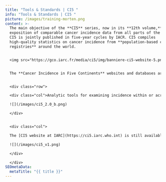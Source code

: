 ```yaml
---
title: "Tools & Standards | CI5 "
info: "Tools & Standards | CI5 "
picture: /images/training-morten.png
content: >-
  The main objective of the **CI5** series, now in its **12th volume,** is as an
  exposition of comparable cancer incidence data from all parts of the globe.
  CI5 is jointly published in five-year cycles by IACR. CI5 compiles
  high-quality statistics on cancer incidence from **population-based cancer
  registries** around the world. 


  <img src="https://gco.iarc.fr/media/ci5/img/banniere-ci5-website-5.png" class="img-fluid">


  The **Cancer Incidence in Five Continents** websites and databases are under transition:  


  <div class="row">

  <div class="col">Analytic tools for examining incidence within or across volumes are available on the dedicated [CI5 2.0 data visualisation tool ](../../ci5-2.0)

  ![](/images/ci5_2.0_b.png)

  </div>


  <div class="col">

  The [CI5 website at IARC](https://ci5.iarc.who.int) is still available and is being transitioned across to the IACR website.

  ![](/images/ci5_v1.png)

  </div>

  </div>
SEOmetaData:
  metaTitle: "{{ title }}"
---
```

